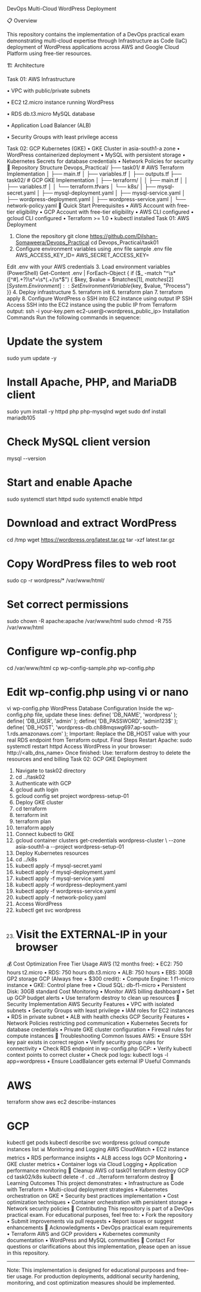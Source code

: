 DevOps Multi-Cloud WordPress Deployment

📋 Overview

This repository contains the implementation of a DevOps practical exam demonstrating multi-cloud expertise through Infrastructure as Code (IaC) deployment of WordPress applications across AWS and Google Cloud Platform using free-tier resources.

🏗️ Architecture

Task 01: AWS Infrastructure

•	VPC with public/private subnets

•	EC2 t2.micro instance running WordPress

•	RDS db.t3.micro MySQL database

•	Application Load Balancer (ALB)

•	Security Groups with least privilege access


Task 02: GCP Kubernetes (GKE)
•	GKE Cluster in asia-south1-a zone
•	WordPress containerized deployment
•	MySQL with persistent storage
•	Kubernetes Secrets for database credentials
•	Network Policies for security
📁 Repository Structure
Devops_Practical/
├── task01/                 # AWS Terraform Implementation
│   ├── main.tf
│   ├── variables.tf
│   ├── outputs.tf
├── task02/                 # GCP GKE Implementation
│   ├── terraform/
│   │   ├── main.tf
│   │   ├── variables.tf
│   │   └── terraform.tfvars
│   └── k8s/
│       ├── mysql-secret.yaml
│       ├── mysql-deployment.yaml
│       ├── mysql-service.yaml
│       ├── wordpress-deployment.yaml
│       ├── wordpress-service.yaml
│       └── network-policy.yaml
🚀 Quick Start
Prerequisites
•	AWS Account with free-tier eligibility
•	GCP Account with free-tier eligibility
•	AWS CLI configured
•	gcloud CLI configured
•	Terraform >= 1.0
•	kubectl installed
Task 01: AWS Deployment
1.	Clone the repository
git clone https://github.com/Dilshan-Somaweera/Devops_Practical
cd Devops_Practical/task01
2.	Configure environment variables using .env file
sample .env file
AWS_ACCESS_KEY_ID=
AWS_SECRET_ACCESS_KEY=

Edit .env with your AWS credentials
3.	Load environment variables (PowerShell)
Get-Content .env | ForEach-Object {
  if ($_ -match "^\s*([^#].+?)\s*=\s*(.+)\s*$") {
  $key, $value = $matches[1], $matches[2]
  [System.Environment]::SetEnvironmentVariable($key, $value, "Process")
  	}}
4.	Deploy infrastructure
5.	terraform init
6.	terraform plan
7.	terraform apply
8.	Configure WordPress
o	SSH into EC2 instance using output IP
SSH Access
SSH into the EC2 instance using the public IP from Terraform output:
ssh -i your-key.pem ec2-user@<wordpress_public_ip>
Installation Commands
Run the following commands in sequence:
# Update the system
sudo yum update -y
# Install Apache, PHP, and MariaDB client
sudo yum install -y httpd php php-mysqlnd wget
sudo dnf install mariadb105
# Check MySQL client version
mysql --version
# Start and enable Apache
sudo systemctl start httpd
sudo systemctl enable httpd
# Download and extract WordPress
cd /tmp
wget https://wordpress.org/latest.tar.gz
tar -xzf latest.tar.gz
# Copy WordPress files to web root
sudo cp -r wordpress/* /var/www/html/
# Set correct permissions
sudo chown -R apache:apache /var/www/html
sudo chmod -R 755 /var/www/html
# Configure wp-config.php
cd /var/www/html
cp wp-config-sample.php wp-config.php
# Edit wp-config.php using vi or nano
vi wp-config.php
WordPress Database Configuration
Inside the wp-config.php file, update these lines:
define( 'DB_NAME', 'wordpress' );
define( 'DB_USER', 'admin' );
define( 'DB_PASSWORD', 'admin123$' );
define( 'DB_HOST', 'wordpress-db.ch88mqswg697.ap-south-1.rds.amazonaws.com' );
Important: Replace the DB_HOST value with your real RDS endpoint from Terraform output.
Final Steps
Restart Apache:
sudo systemctl restart httpd
Access WordPress in your browser:
http://<alb_dns_name>
Once finished:
Use: terraform destroy 
to delete the resources and end billing
Task 02: GCP GKE Deployment
1.	Navigate to task02 directory
2.	cd ../task02
3.	Authenticate with GCP
4.	gcloud auth login
5.	gcloud config set project wordpress-setup-01
6.	Deploy GKE cluster
7.	cd terraform
8.	terraform init
9.	terraform plan
10.	terraform apply
11.	Connect kubectl to GKE
12.	gcloud container clusters get-credentials wordpress-cluster \  --zone asia-south1-a --project wordpress-setup-01
13.	Deploy Kubernetes resources
14.	cd ../k8s
15.	kubectl apply -f mysql-secret.yaml
16.	kubectl apply -f mysql-deployment.yaml
17.	kubectl apply -f mysql-service.yaml
18.	kubectl apply -f wordpress-deployment.yaml
19.	kubectl apply -f wordpress-service.yaml
20.	kubectl apply -f network-policy.yaml
21.	Access WordPress
22.	kubectl get svc wordpress
23.	# Visit the EXTERNAL-IP in your browser
💰 Cost Optimization
Free Tier Usage
AWS (12 months free):
•	EC2: 750 hours t2.micro
•	RDS: 750 hours db.t3.micro
•	ALB: 750 hours
•	EBS: 30GB GP2 storage
GCP (Always free + $300 credit):
•	Compute Engine: 1 f1-micro instance
•	GKE: Control plane free
•	Cloud SQL: db-f1-micro
•	Persistent Disk: 30GB standard
Cost Monitoring
•	Monitor AWS billing dashboard
•	Set up GCP budget alerts
•	Use terraform destroy to clean up resources
🔐 Security Implementation
AWS Security Features
•	VPC with isolated subnets
•	Security Groups with least privilege
•	IAM roles for EC2 instances
•	RDS in private subnet
•	ALB with health checks
GCP Security Features
•	Network Policies restricting pod communication
•	Kubernetes Secrets for database credentials
•	Private GKE cluster configuration
•	Firewall rules for compute instances
🔧 Troubleshooting
Common Issues
AWS:
•	Ensure SSH key pair exists in correct region
•	Verify security group rules for connectivity
•	Check RDS endpoint in wp-config.php
GCP:
•	Verify kubectl context points to correct cluster
•	Check pod logs: kubectl logs -l app=wordpress
•	Ensure LoadBalancer gets external IP
Useful Commands
# AWS
terraform show
aws ec2 describe-instances

# GCP
kubectl get pods
kubectl describe svc wordpress
gcloud compute instances list
📊 Monitoring and Logging
AWS CloudWatch
•	EC2 instance metrics
•	RDS performance insights
•	ALB access logs
GCP Monitoring
•	GKE cluster metrics
•	Container logs via Cloud Logging
•	Application performance monitoring
🧹 Cleanup
AWS
cd task01
terraform destroy
GCP
cd task02/k8s
kubectl delete -f .
cd ../terraform
terraform destroy
🎯 Learning Outcomes
This project demonstrates:
•	Infrastructure as Code with Terraform
•	Multi-cloud deployment strategies
•	Kubernetes orchestration on GKE
•	Security best practices implementation
•	Cost optimization techniques
•	Container orchestration with persistent storage
•	Network security policies
🤝 Contributing
This repository is part of a DevOps practical exam. For educational purposes, feel free to:
•	Fork the repository
•	Submit improvements via pull requests
•	Report issues or suggest enhancements
🙏 Acknowledgments
•	DevOps practical exam requirements
•	Terraform AWS and GCP providers
•	Kubernetes community documentation
•	WordPress and MySQL communities
📧 Contact
For questions or clarifications about this implementation, please open an issue in this repository.
________________________________________
Note: This implementation is designed for educational purposes and free-tier usage. For production deployments, additional security hardening, monitoring, and cost optimization measures should be implemented.

